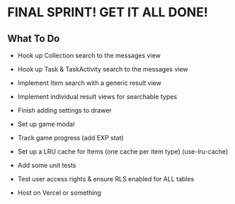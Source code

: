 # FINAL SPRINT! GET IT ALL DONE!


## What To Do
- Hook up Collection search to the messages view
- Hook up Task & TaskActivity search to the messages view
- Implement Item search with a generic result view
- Implement individual result views for searchable types
- Finish adding settings to drawer
- Set up game modal
- Track game progress (add EXP stat)
- Set up a LRU cache for Items (one cache per item type) (use-lru-cache)

- Add some unit tests

- Test user access rights & ensure RLS enabled for ALL tables

- Host on Vercel or something
